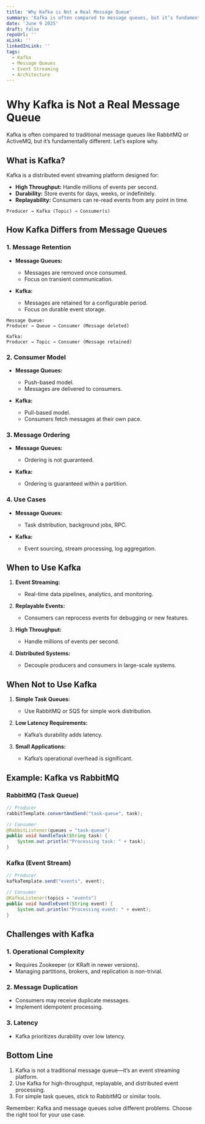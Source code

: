 ```yaml
---
title: 'Why Kafka is Not a Real Message Queue'
summary: 'Kafka is often compared to message queues, but it’s fundamentally different. Learn why and when to use Kafka.'
date: 'June 9 2025'
draft: false
repoUrl: ''
xLink: ''
linkedInLink: ''
tags:
  - Kafka
  - Message Queues
  - Event Streaming
  - Architecture
---
```


# Why Kafka is Not a Real Message Queue

Kafka is often compared to traditional message queues like RabbitMQ or ActiveMQ, but it’s fundamentally different. Let’s explore why.

## What is Kafka?

Kafka is a distributed event streaming platform designed for:

- **High Throughput:** Handle millions of events per second.
- **Durability:** Store events for days, weeks, or indefinitely.
- **Replayability:** Consumers can re-read events from any point in time.

```plaintext
Producer → Kafka (Topic) → Consumer(s)
```

## How Kafka Differs from Message Queues

### 1. Message Retention

- **Message Queues:**

  - Messages are removed once consumed.
  - Focus on transient communication.

- **Kafka:**
  - Messages are retained for a configurable period.
  - Focus on durable event storage.

```plaintext
Message Queue:
Producer → Queue → Consumer (Message deleted)

Kafka:
Producer → Topic → Consumer (Message retained)
```

### 2. Consumer Model

- **Message Queues:**

  - Push-based model.
  - Messages are delivered to consumers.

- **Kafka:**
  - Pull-based model.
  - Consumers fetch messages at their own pace.

### 3. Message Ordering

- **Message Queues:**

  - Ordering is not guaranteed.

- **Kafka:**
  - Ordering is guaranteed within a partition.

### 4. Use Cases

- **Message Queues:**

  - Task distribution, background jobs, RPC.

- **Kafka:**
  - Event sourcing, stream processing, log aggregation.

## When to Use Kafka

1. **Event Streaming:**

   - Real-time data pipelines, analytics, and monitoring.

2. **Replayable Events:**

   - Consumers can reprocess events for debugging or new features.

3. **High Throughput:**

   - Handle millions of events per second.

4. **Distributed Systems:**
   - Decouple producers and consumers in large-scale systems.

## When Not to Use Kafka

1. **Simple Task Queues:**

   - Use RabbitMQ or SQS for simple work distribution.

2. **Low Latency Requirements:**

   - Kafka’s durability adds latency.

3. **Small Applications:**
   - Kafka’s operational overhead is significant.

## Example: Kafka vs RabbitMQ

### RabbitMQ (Task Queue)

```java
// Producer
rabbitTemplate.convertAndSend("task-queue", task);

// Consumer
@RabbitListener(queues = "task-queue")
public void handleTask(String task) {
    System.out.println("Processing task: " + task);
}
```

### Kafka (Event Stream)

```java
// Producer
kafkaTemplate.send("events", event);

// Consumer
@KafkaListener(topics = "events")
public void handleEvent(String event) {
    System.out.println("Processing event: " + event);
}
```

## Challenges with Kafka

### 1. Operational Complexity

- Requires Zookeeper (or KRaft in newer versions).
- Managing partitions, brokers, and replication is non-trivial.

### 2. Message Duplication

- Consumers may receive duplicate messages.
- Implement idempotent processing.

### 3. Latency

- Kafka prioritizes durability over low latency.

## Bottom Line

1. Kafka is not a traditional message queue—it’s an event streaming platform.
2. Use Kafka for high-throughput, replayable, and distributed event processing.
3. For simple task queues, stick to RabbitMQ or similar tools.

Remember: Kafka and message queues solve different problems. Choose the right tool for your use case.
